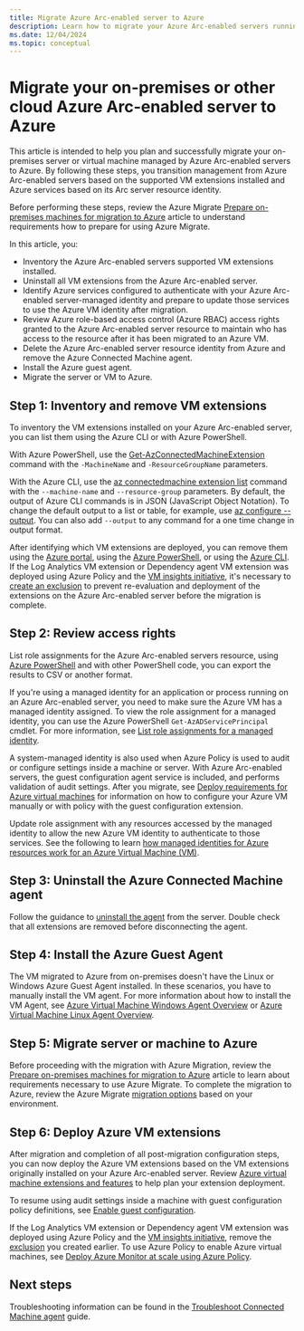 ```yaml
---
title: Migrate Azure Arc-enabled server to Azure
description: Learn how to migrate your Azure Arc-enabled servers running on-premises or other cloud environment to Azure.
ms.date: 12/04/2024
ms.topic: conceptual
---
```


# Migrate your on-premises or other cloud Azure Arc-enabled server to Azure

This article is intended to help you plan and successfully migrate your on-premises server or virtual machine managed by Azure Arc-enabled servers to Azure. By following these steps, you transition management from Azure Arc-enabled servers based on the supported VM extensions installed and Azure services based on its Arc server resource identity.

Before performing these steps, review the Azure Migrate [Prepare on-premises machines for migration to Azure](/azure/migrate/prepare-for-migration) article to understand requirements how to prepare for using Azure Migrate.

In this article, you:

* Inventory the Azure Arc-enabled servers supported VM extensions installed.
* Uninstall all VM extensions from the Azure Arc-enabled server.
* Identify Azure services configured to authenticate with your Azure Arc-enabled server-managed identity and prepare to update those services to use the Azure VM identity after migration.
* Review Azure role-based access control (Azure RBAC) access rights granted to the Azure Arc-enabled server resource to maintain who has access to the resource after it has been migrated to an Azure VM.
* Delete the Azure Arc-enabled server resource identity from Azure and remove the Azure Connected Machine agent.
* Install the Azure guest agent.
* Migrate the server or VM to Azure.

## Step 1: Inventory and remove VM extensions

To inventory the VM extensions installed on your Azure Arc-enabled server, you can list them using the Azure CLI or with Azure PowerShell.

With Azure PowerShell, use the [Get-AzConnectedMachineExtension](/powershell/module/az.connectedmachine/get-azconnectedmachineextension) command with the `-MachineName` and `-ResourceGroupName` parameters.

With the Azure CLI, use the [az connectedmachine extension list](/cli/azure/connectedmachine/extension#az-connectedmachine-extension-list) command with the `--machine-name` and `--resource-group` parameters. By default, the output of Azure CLI commands is in JSON (JavaScript Object Notation). To change the default output to a list or table, for example, use [az configure --output](/cli/azure/reference-index). You can also add `--output` to any command for a one time change in output format.

After identifying which VM extensions are deployed, you can remove them using the [Azure portal](manage-vm-extensions-portal.md), using the [Azure PowerShell](manage-vm-extensions-powershell.md), or using the [Azure CLI](manage-vm-extensions-cli.md). If the Log Analytics VM extension or Dependency agent VM extension was deployed using Azure Policy and the [VM insights initiative](/azure/azure-monitor/vm/vminsights-enable-policy), it's necessary to [create an exclusion](/azure/governance/policy/tutorials/create-and-manage#remove-a-non-compliant-or-denied-resource-from-the-scope-with-an-exclusion) to prevent re-evaluation and deployment of the extensions on the Azure Arc-enabled server before the migration is complete.

## Step 2: Review access rights

List role assignments for the Azure Arc-enabled servers resource, using [Azure PowerShell](/azure/role-based-access-control/role-assignments-list-powershell#list-role-assignments-for-a-resource) and with other PowerShell code, you can export the results to CSV or another format.

If you're using a managed identity for an application or process running on an Azure Arc-enabled server, you need to make sure the Azure VM has a managed identity assigned. To view the role assignment for a managed identity, you can use the Azure PowerShell `Get-AzADServicePrincipal` cmdlet. For more information, see [List role assignments for a managed identity](/azure/role-based-access-control/role-assignments-list-powershell#list-role-assignments-for-a-managed-identity).

A system-managed identity is also used when Azure Policy is used to audit or configure settings inside a machine or server. With Azure Arc-enabled servers, the guest configuration agent service is included, and performs validation of audit settings. After you migrate, see [Deploy requirements for Azure virtual machines](/azure/governance/machine-configuration/overview#deploy-requirements-for-azure-virtual-machines) for information on how to configure your Azure VM manually or with policy with the guest configuration extension.

Update role assignment with any resources accessed by the managed identity to allow the new Azure VM identity to authenticate to those services. See the following to learn [how managed identities for Azure resources work for an Azure Virtual Machine (VM)](/azure/active-directory/managed-identities-azure-resources/how-managed-identities-work-vm).

## Step 3: Uninstall the Azure Connected Machine agent

Follow the guidance to [uninstall the agent](manage-agent.md#uninstall-the-agent) from the server. Double check that all extensions are removed before disconnecting the agent.

## Step 4: Install the Azure Guest Agent

The VM migrated to Azure from on-premises doesn't have the Linux or Windows Azure Guest Agent installed. In these scenarios, you have to manually install the VM agent. For more information about how to install the VM Agent, see [Azure Virtual Machine Windows Agent Overview](/azure/virtual-machines/extensions/agent-windows) or [Azure Virtual Machine Linux Agent Overview](/azure/virtual-machines/extensions/agent-linux).

## Step 5: Migrate server or machine to Azure

Before proceeding with the migration with Azure Migration, review the [Prepare on-premises machines for migration to Azure](/azure/migrate/prepare-for-migration) article to learn about requirements necessary to use Azure Migrate. To complete the migration to Azure, review the Azure Migrate [migration options](/azure/migrate/prepare-for-migration#next-steps) based on your environment.

## Step 6: Deploy Azure VM extensions

After migration and completion of all post-migration configuration steps, you can now deploy the Azure VM extensions based on the VM extensions originally installed on your Azure Arc-enabled server. Review [Azure virtual machine extensions and features](/azure/virtual-machines/extensions/overview) to help plan your extension deployment.

To resume using audit settings inside a machine with guest configuration policy definitions, see [Enable guest configuration](/azure/governance/machine-configuration/overview).

If the Log Analytics VM extension or Dependency agent VM extension was deployed using Azure Policy and the [VM insights initiative](/azure/azure-monitor/vm/vminsights-enable-policy), remove the [exclusion](/azure/governance/policy/tutorials/create-and-manage#remove-a-non-compliant-or-denied-resource-from-the-scope-with-an-exclusion) you created earlier. To use Azure Policy to enable Azure virtual machines, see [Deploy Azure Monitor at scale using Azure Policy](/azure/azure-monitor/best-practices).

## Next steps

Troubleshooting information can be found in the [Troubleshoot Connected Machine agent](troubleshoot-agent-onboard.md) guide.
